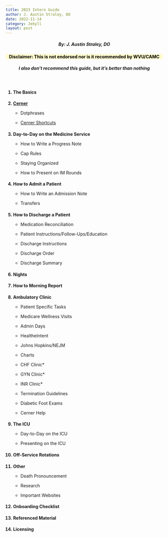 ```yaml
---
title: 2023 Intern Guide
author: J. Austin Straley, DO
date: 2022-11-14
category: Jekyll
layout: post
---
```


<html>
<head>
<meta name="viewport" content="width=device-width, initial-scale=1">
<style>
h1 {
    text-align: center;
    margin: 10px 0px;
    padding: 5px;
    border: 1px solid #999;
}
h2{
    font-size: 100%;
    padding: none;
    border: none;
}
h3 {
    text-align: center;
}
h4 {
    text-align: center;
    background-color: #FFFACD;
    color: black;
}
h5 {
    text-align: center;
}
h6 {
    font-size: 200%;
    text-align: center;
    border: 1px solid #999;
}
</style>
</head>

<body>
<div class="row">
    <h5>By: J. Austin Straley, DO</h5>
    <h4>Disclaimer: This is not endorsed nor is it recommended by WVU/CAMC</h4>
    <h5>I also don’t recommend this guide, but it’s better than nothing</h5>
    <br>
    <ol>
        <h2><li>The Basics</li></h2>
        <h2><li><a href="/posts/2022-11-14-cerner.html">Cerner</a></li></h2>
            <ul><li>Dotphrases</li></ul>
            <ul><li><a href="/posts/2022-11-15-cerner-shortcuts.html">Cerner Shortcuts</a></li></ul>
        <h2><li>Day-to-Day on the Medicine Service</li></h2>
            <ul><li>How to Write a Progress Note</li></ul>
            <ul><li>Cap Rules</li></ul>
            <ul><li>Staying Organized</li></ul>
            <ul><li>How to Present on IM Rounds</li></ul>
        <h2><li>How to Admit a Patient</li></h2>
            <ul><li>How to Write an Admission Note</li></ul>
            <ul><li>Transfers</li></ul>
        <h2><li>How to Discharge a Patient</li></h2>
            <ul><li>Medication Reconciliation</li></ul>
            <ul><li>Patient Instructions/Follow-Ups/Education</li></ul>
            <ul><li>Discharge Instructions</li></ul>
            <ul><li>Discharge Order</li></ul>
            <ul><li>Discharge Summary</li></ul>
        <h2><li>Nights</li></h2>
        <h2><li>How to Morning Report</li></h2>
        <h2><li>Ambulatory Clinic</li></h2>
            <ul><li>Patient Specific Tasks</li></ul>
            <ul><li>Medicare Wellness Visits</li></ul>
            <ul><li>Admin Days</li></ul>
            <ul><li>HealtheIntent</li></ul>
            <ul><li>Johns Hopkins/NEJM</li></ul>
            <ul><li>Charts</li></ul>
            <ul><li>CHF Clinic*</li></ul>
            <ul><li>GYN Clinic*</li></ul>
            <ul><li>INR Clinic*</li></ul>
            <ul><li>Termination Guidelines</li></ul>
            <ul><li>Diabetic Foot Exams</li></ul>
            <ul><li>Cerner Help</li></ul>
        <h2><li>The ICU</li></h2>
            <ul><li>Day-to-Day on the ICU</li></ul>
            <ul><li>Presenting on the ICU</li></ul>
        <h2><li>Off-Service Rotations</li></h2>
        <h2><li>Other</li></h2>
            <ul><li>Death Pronouncement</li></ul>
            <ul><li>Research</li></ul>
            <ul><li>Important Websites</li></ul>
        <h2><li>Onboarding Checklist</li></h2>
        <h2><li>Referenced Material</li></h2>
        <h2><li>Licensing</li></h2>
    </ol>
</div>
</body>

</html>



